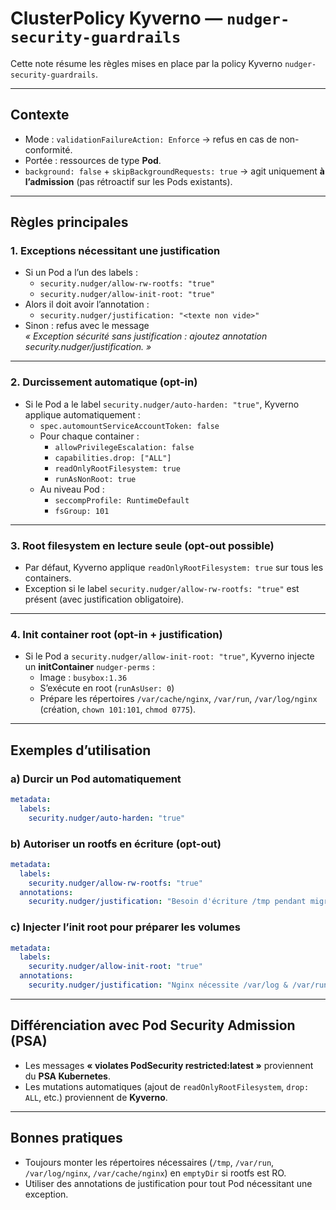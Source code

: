
# ClusterPolicy Kyverno — `nudger-security-guardrails`

Cette note résume les règles mises en place par la policy Kyverno `nudger-security-guardrails`.

---

## Contexte

- Mode : `validationFailureAction: Enforce` → refus en cas de non-conformité.
- Portée : ressources de type **Pod**.
- `background: false` + `skipBackgroundRequests: true` → agit uniquement **à l’admission** (pas rétroactif sur les Pods existants).

---

## Règles principales

### 1. Exceptions nécessitant une justification
- Si un Pod a l’un des labels :
  - `security.nudger/allow-rw-rootfs: "true"`
  - `security.nudger/allow-init-root: "true"`
- Alors il doit avoir l’annotation :
  - `security.nudger/justification: "<texte non vide>"`
- Sinon : refus avec le message  
  *« Exception sécurité sans justification : ajoutez annotation security.nudger/justification. »*

---

### 2. Durcissement automatique (opt-in)
- Si le Pod a le label `security.nudger/auto-harden: "true"`, Kyverno applique automatiquement :
  - `spec.automountServiceAccountToken: false`
  - Pour chaque container :
    - `allowPrivilegeEscalation: false`
    - `capabilities.drop: ["ALL"]`
    - `readOnlyRootFilesystem: true`
    - `runAsNonRoot: true`
  - Au niveau Pod :
    - `seccompProfile: RuntimeDefault`
    - `fsGroup: 101`

---

### 3. Root filesystem en lecture seule (opt-out possible)
- Par défaut, Kyverno applique `readOnlyRootFilesystem: true` sur tous les containers.
- Exception si le label `security.nudger/allow-rw-rootfs: "true"` est présent (avec justification obligatoire).

---

### 4. Init container root (opt-in + justification)
- Si le Pod a `security.nudger/allow-init-root: "true"`, Kyverno injecte un **initContainer** `nudger-perms` :
  - Image : `busybox:1.36`
  - S’exécute en root (`runAsUser: 0`)
  - Prépare les répertoires `/var/cache/nginx`, `/var/run`, `/var/log/nginx`  
    (création, `chown 101:101`, `chmod 0775`).

---

## Exemples d’utilisation

### a) Durcir un Pod automatiquement
```yaml
metadata:
  labels:
    security.nudger/auto-harden: "true"
```

### b) Autoriser un rootfs en écriture (opt-out)
```yaml
metadata:
  labels:
    security.nudger/allow-rw-rootfs: "true"
  annotations:
    security.nudger/justification: "Besoin d'écriture /tmp pendant migration"
```

### c) Injecter l’init root pour préparer les volumes
```yaml
metadata:
  labels:
    security.nudger/allow-init-root: "true"
  annotations:
    security.nudger/justification: "Nginx nécessite /var/log & /var/run"
```

---

## Différenciation avec Pod Security Admission (PSA)
- Les messages **« violates PodSecurity restricted:latest »** proviennent du **PSA Kubernetes**.
- Les mutations automatiques (ajout de `readOnlyRootFilesystem`, `drop: ALL`, etc.) proviennent de **Kyverno**.

---

## Bonnes pratiques
- Toujours monter les répertoires nécessaires (`/tmp`, `/var/run`, `/var/log/nginx`, `/var/cache/nginx`) en `emptyDir` si rootfs est RO.
- Utiliser des annotations de justification pour tout Pod nécessitant une exception.


